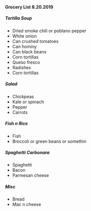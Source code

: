 #### Grocery List 8.20.2019

##### Tortilla Soup

- Dried smoke chili or poblano pepper
- White onion
- Can crushed tomatoes
- Can hominy
- Can black beans
- Corn tortillas
- Queso fresco
- Radishes
- Corn tortillas

##### Salad

- Chickpeas
- Kale or spinach
- Pepper
- Carrots

##### Fish n Rice

- Fish
- Broccoli or green beans or somethin

##### Spaghetti Carbonara

- Spaghetti
- Bacon
- Parmesan cheese

##### Misc

- Bread
- Mac n cheese
